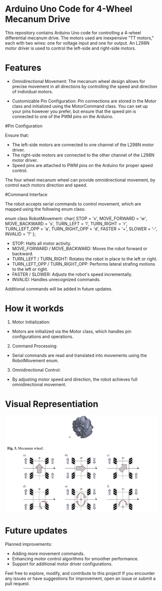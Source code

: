 # Arduino Uno Code for 4-Wheel Mecanum Drive

This repository contains Arduino Uno code for controlling a 4-wheel differential mecanum drive. The motors used are inexpensive "TT motors," each with two wires: one for voltage input and one for output. An L298N motor driver is used to control the left-side and right-side motors.

# Features

* Omnidirectional Movement: The mecanum wheel design allows for precise movement in all directions by controlling the speed and direction of individual motors.

* Customizable Pin Configuration: Pin connections are stored in the Motor class and initialized using the MotorCommand class. You can set up your pins however you prefer, but ensure that the speed pin is connected to one of the PWM pins on the Arduino.

#Pin Configuration 

Ensure that:

* The left-side motors are connected to one channel of the L298N motor driver.
* The right-side motors are connected to the other channel of the L298N motor driver.
* Speed pins are attached to PWM pins on the Arduino for proper speed control.

The four wheel mecanum wheel can provide omnidirectional movement, by control each motors direction and speed.

#Command Interface

The robot accepts serial commands to control movement, which are mapped using the following enum class:

enum class RobotMovement: char{
    STOP = 'x',
    MOVE_FORWARD = 'w',
    MOVE_BACKWARD = 's',
    TURN_LEFT = 'l',
    TURN_RIGHT = 'r',
    TURN_LEFT_OPP = 'a',
    TURN_RIGHT_OPP = 'd',
    FASTER = '+',
    SLOWER = '-',
    INVALID = '?'
};

* STOP: Halts all motor activity.
* MOVE_FORWARD / MOVE_BACKWARD: Moves the robot forward or backward.
* TURN_LEFT / TURN_RIGHT: Rotates the robot in place to the left or right.
* TURN_LEFT_OPP / TURN_RIGHT_OPP: Performs lateral strafing motions to the left or right.
* FASTER / SLOWER: Adjusts the robot's speed incrementally.
* INVALID: Handles unrecognized commands.

Additional commands will be added in future updates.

# How it workds

1. Motor Initialization:
*  Motors are initialized via the Motor class, which handles pin configurations and operations.
2. Command Processing:
* Serial commands are read and translated into movements using the RobotMovement enum.
3. Omnidirectional Control:
* By adjusting motor speed and direction, the robot achieves full omnidirectional movement.


# Visual Representiation

![alt text](image.png)

# Future updates
Planned improvements:

* Adding more movement commands.
* Enhancing motor control algorithms for smoother performance.
* Support for additional motor driver configurations.


Feel free to explore, modify, and contribute to this project! If you encounter any issues or have suggestions for improvement, open an issue or submit a pull request.